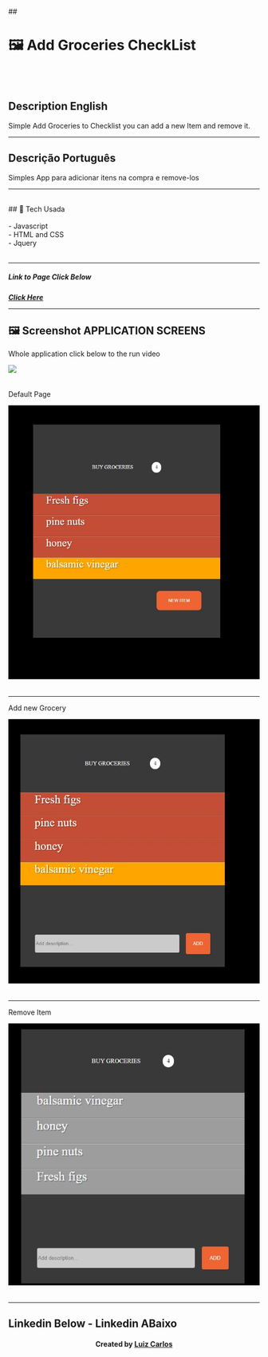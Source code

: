 ﻿﻿## <h1> 🖼 Add Groceries CheckList</h1> <br/>
<br/>
<h2>Description English</h2>
<p> Simple Add Groceries to Checklist you can add a new Item and remove it.</p>
<hr>
<h2>Descrição Português</h2>
<p> Simples App para adicionar itens na compra e remove-los </p>
<hr>
<br/>
## 🚀 Tech Usada<br/>
<br/>
- Javascript<br/>
- HTML and CSS<br/>
- Jquery<br/>
<br/>
<hr>

<h5>Link to Page Click Below<h5>
<a href="https://lewisc99.github.io/simple-project-buy-groceries-javascript-jquery-css/Index.html">Click Here</a>
<br/>
<hr/>

## 🖼 Screenshot APPLICATION SCREENS <br/>
<p>Whole application click below to the run video</p><img src="images/gym-corpus.gif">
<br/>
<br/>
<p>Default Page</p><img src="imgs/home.JPG">
<br/>
<br/>
<hr>
<p>Add new Grocery</p><img src="imgs/add.JPG">
<br/>
<br/>
<hr>
<p>Remove Item</p><img src="imgs/remove.JPG">
<br/>
<br/>
<hr>

## Linkedin Below - Linkedin ABaixo

<h4 align="center">
   Created by   <a href="https://www.linkedin.com/in/luiz-carlos-b50693173/" target="_blank"> Luiz Carlos </a>
</h4>

</html>
